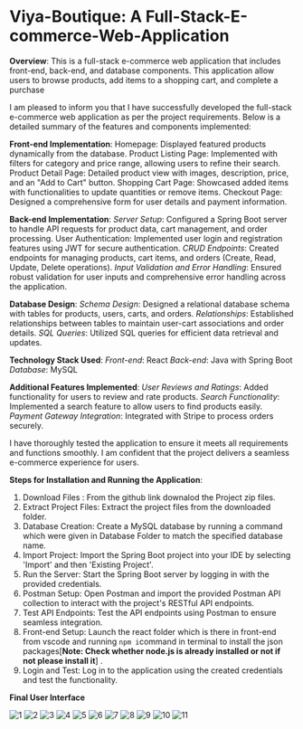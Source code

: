 # Viya-Boutique: A Full-Stack-E-commerce-Web-Application

**Overview**:
This is a full-stack e-commerce web application that includes front-end, back-end, and database components. This application allow users to browse products, add items to a shopping cart, and complete a purchase

I am pleased to inform you that I have successfully developed the full-stack e-commerce web application as per the project requirements. Below is a detailed summary of the features and components implemented:

**Front-end Implementation**:
Homepage:
Displayed featured products dynamically from the database.
Product Listing Page:
Implemented with filters for category and price range, allowing users to refine their search.
Product Detail Page:
Detailed product view with images, description, price, and an "Add to Cart" button.
Shopping Cart Page:
Showcased added items with functionalities to update quantities or remove items.
Checkout Page:
Designed a comprehensive form for user details and payment information.

**Back-end Implementation**:
_Server Setup_:
Configured a Spring Boot server to handle API requests for product data, cart management, and order processing.
User Authentication:
Implemented user login and registration features using JWT for secure authentication.
_CRUD Endpoints_:
Created endpoints for managing products, cart items, and orders (Create, Read, Update, Delete operations).
_Input Validation and Error Handling_:
Ensured robust validation for user inputs and comprehensive error handling across the application.

**Database Design**:
_Schema Design_:
Designed a relational database schema with tables for products, users, carts, and orders.
_Relationships_:
Established relationships between tables to maintain user-cart associations and order details.
_SQL Queries_:
Utilized SQL queries for efficient data retrieval and updates.

**Technology Stack Used**:
_Front-end_: React
_Back-end_: Java with Spring Boot
_Database_: MySQL

**Additional Features Implemented**:
_User Reviews and Ratings_:
Added functionality for users to review and rate products.
_Search Functionality_:
Implemented a search feature to allow users to find products easily.
_Payment Gateway Integration_:
Integrated with Stripe to process orders securely.

I have thoroughly tested the application to ensure it meets all requirements and functions smoothly. I am confident that the project delivers a seamless e-commerce experience for users.

**Steps for Installation and Running the Application**:
1. Download Files : From the github link downalod the Project zip files. 
2. Extract Project Files: Extract the project files from the downloaded folder.
3. Database Creation: Create a MySQL database by running a command which were given in Database Folder to match the specified database name.
4. Import Project: Import the Spring Boot project into your IDE by selecting 'Import' and then 'Existing Project'.
5. Run the Server: Start the Spring Boot server by logging in with the provided credentials.
6. Postman Setup: Open Postman and import the provided Postman API collection to interact with the project's RESTful API endpoints.
7. Test API Endpoints: Test the API endpoints using Postman to ensure seamless integration.
8. Front-end Setup: Launch the react folder which is there in front-end from vscode and running `npm i`command in terminal to install the json packages[**Note: Check whether node.js is already installed or not if not please install it**] .
8. Login and Test: Log in to the application using the created credentials and test the functionality.

**Final User Interface**

![1](https://github.com/divyasripoloju/Viya-Boutique/assets/139854201/a15202c7-e221-423b-ade2-9b898f82e50a)
![2](https://github.com/divyasripoloju/Viya-Boutique/assets/139854201/ba67ff72-deee-4cd0-bfcf-1b8fe2b1e91c)
![3](https://github.com/divyasripoloju/Viya-Boutique/assets/139854201/f07227e1-1ac7-4c18-8b3c-b6d3410be885)
![4](https://github.com/divyasripoloju/Viya-Boutique/assets/139854201/1c92a05c-491e-41f3-a34f-afa936b1b895)
![5](https://github.com/divyasripoloju/Viya-Boutique/assets/139854201/5ee3f0a4-80b2-43e1-a9f1-b75b2d5241d5)
![6](https://github.com/divyasripoloju/Viya-Boutique/assets/139854201/6d568e14-ad00-4449-a70d-c8bbbbc1c16c)
![7](https://github.com/divyasripoloju/Viya-Boutique/assets/139854201/e60417f0-a014-481f-9f75-6793906f024a)
![8](https://github.com/divyasripoloju/Viya-Boutique/assets/139854201/eeca6b78-a77e-4742-8c5b-e38afa1f28b6)
![9](https://github.com/divyasripoloju/Viya-Boutique/assets/139854201/f77d8f2a-c898-423e-b6a3-70da39434e91)
![10](https://github.com/divyasripoloju/Viya-Boutique/assets/139854201/e4fbfe4e-adfc-4867-9390-45db577d90d5)
![11](https://github.com/divyasripoloju/Viya-Boutique/assets/139854201/2d87a59c-2382-499d-aecd-99aa914a1937)




